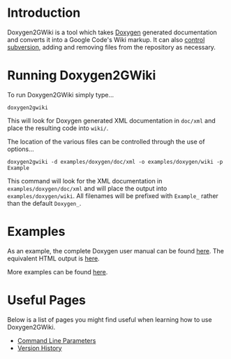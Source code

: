 # Introduction #

Doxygen2GWiki is a tool which takes [Doxygen](http://www.doxygen.org) generated documentation and converts it into a Google Code's Wiki markup. It can also [control subversion](CommandLineParameters.md), adding and removing files from the repository as necessary.

# Running Doxygen2GWiki #

To run Doxygen2GWiki simply type...
```
doxygen2gwiki
```

This will look for Doxygen generated XML documentation in `doc/xml` and place the resulting code into `wiki/`.

The location of the various files can be controlled through the use of options...
```
doxygen2gwiki -d examples/doxygen/doc/xml -o examples/doxygen/wiki -p Example
```

This command will look for the XML documentation in `examples/doxygen/doc/xml` and will place the output into `examples/doxygen/wiki`. All filenames will be prefixed with `Example_` rather than the default `Doxygen_`.

# Examples #

As an example, the complete Doxygen user manual can be found [here](Doxygen.md). The equivalent HTML output is [here](http://www.stack.nl/~dimitri/doxygen/manual.html).

More examples can be found [here](ListOfExamples.md).

# Useful Pages #

Below is a list of pages you might find useful when learning how to use Doxygen2GWiki.

  * [Command Line Parameters](CommandLineParameters.md)
  * [Version History](History.md)